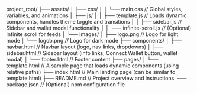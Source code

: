 project_root/
├── assets/
│   ├── css/
│   │   └── main.css         // Global styles, variables, and animations
│   ├── js/
│   │   ├── template.js      // Loads dynamic components, handles theme toggle and transitions
│   │   ├── sidebar.js       // Sidebar and wallet modal functionality
│   │   └── infinite-scroll.js  // (Optional) Infinite scroll for feeds
│   └── images/
│       ├── logo.png         // Logo for light mode
│       └── logob.png        // Logo for dark mode
├── components/
│   ├── navbar.html          // Navbar layout (logo, nav links, dropdowns)
│   ├── sidebar.html         // Sidebar layout (info links, Connect Wallet button, wallet modal)
│   └── footer.html          // Footer content
├── pages/
│   └── template.html        // A sample page that loads dynamic components (using relative paths)
├── index.html               // Main landing page (can be similar to template.html)
├── README.md                // Project overview and instructions
└── package.json             // (Optional) npm configuration file
